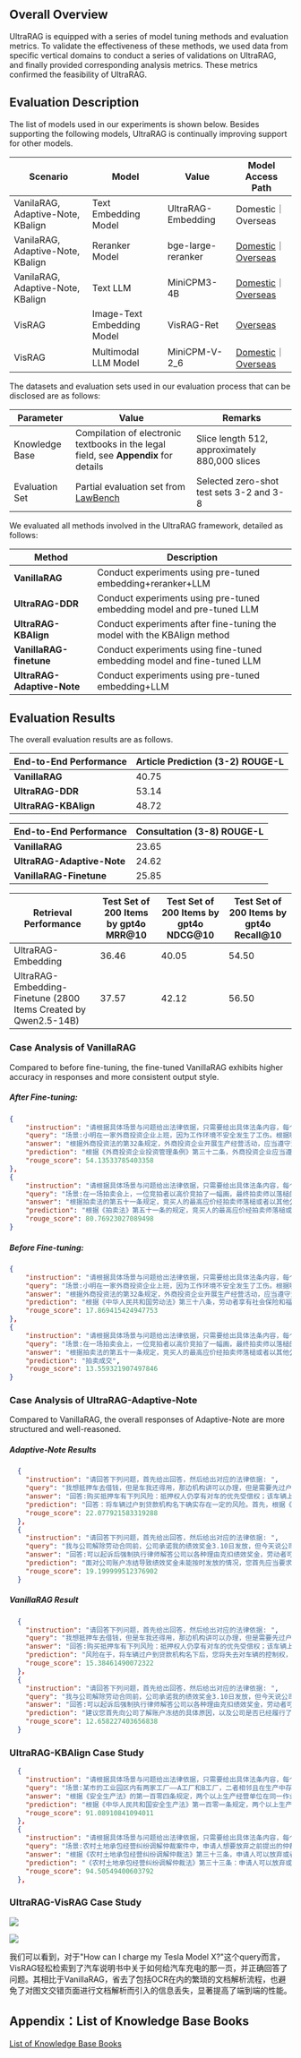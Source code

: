 ## Overall Overview

UltraRAG is equipped with a series of model tuning methods and evaluation metrics. To validate the effectiveness of these methods, we used data from specific vertical domains to conduct a series of validations on UltraRAG, and finally provided corresponding analysis metrics. These metrics confirmed the feasibility of UltraRAG.

## Evaluation Description

The list of models used in our experiments is shown below. Besides supporting the following models, UltraRAG is continually improving support for other models.

| **Scenario**                  | **Model**               | **Value**             | **Model Access Path**                                                                                      |
| ----------------------------- | ----------------------- | --------------------- | ----------------------------------------------------------------------------------------------------------- |
| VanilaRAG, Adaptive-Note, KBalign | Text Embedding Model    | UltraRAG-Embedding    | Domestic｜Overseas                                                                                           |
| VanilaRAG, Adaptive-Note, KBalign | Reranker Model         | bge-large-reranker    | [Domestic](https://modelscope.cn/models/BAAI/bge-reranker-large)｜[Overseas](https://huggingface.co/BAAI/bge-reranker-large) |
| VanilaRAG, Adaptive-Note, KBalign | Text LLM                | MiniCPM3-4B           | [Domestic](https://modelscope.cn/models/OpenBMB/MiniCPM3-4B)｜[Overseas](https://huggingface.co/openbmb/MiniCPM3-4B)        |
| VisRAG                          | Image-Text Embedding Model | VisRAG-Ret            | [Overseas](https://huggingface.co/openbmb/VisRAG-Ret)                                                        |
| VisRAG                          | Multimodal LLM Model   | MiniCPM-V-2_6        | [Domestic](https://modelscope.cn/models/OpenBMB/MiniCPM-V-2_6)｜[Overseas](https://huggingface.co/openbmb/MiniCPM-V-2_6)    |

The datasets and evaluation sets used in our evaluation process that can be disclosed are as follows:

| **Parameter** | **Value**                                                | **Remarks**                             |
| -------------- | -------------------------------------------------------- | --------------------------------------- |
| Knowledge Base | Compilation of electronic textbooks in the legal field, see **Appendix** for details | Slice length 512, approximately 880,000 slices |
| Evaluation Set | Partial evaluation set from [LawBench](https://github.com/open-compass/LawBench) | Selected zero-shot test sets 3-2 and 3-8 |

We evaluated all methods involved in the UltraRAG framework, detailed as follows:

| **Method**                  | **Description**                                 |
| --------------------------- | ------------------------------------------------ |
| **VanillaRAG**              | Conduct experiments using pre-tuned embedding+reranker+LLM |
| **UltraRAG-DDR**            | Conduct experiments using pre-tuned embedding model and pre-tuned LLM |
| **UltraRAG-KBAlign**        | Conduct experiments after fine-tuning the model with the KBAlign method |
| **VanillaRAG-finetune**     | Conduct experiments using fine-tuned embedding model and fine-tuned LLM |
| **UltraRAG-Adaptive-Note**  | Conduct experiments using pre-tuned embedding+LLM |

## Evaluation Results

The overall evaluation results are as follows.

| **End-to-End Performance** | **Article Prediction (3-2) ROUGE-L** |
| -------------------------- | ------------------------------------ |
| **VanillaRAG**             | 40.75                               |
| **UltraRAG-DDR**           | 53.14                               |
| **UltraRAG-KBAlign**       | 48.72                               |

| **End-to-End Performance**     | **Consultation (3-8) ROUGE-L** |
| ------------------------------ | ------------------------------- |
| **VanillaRAG**                 | 23.65                          |
| **UltraRAG-Adaptive-Note**     | 24.62                          |
| **VanillaRAG-Finetune**        | 25.85                          |

| **Retrieval Performance**                                          | **Test Set of 200 Items by gpt4o MRR@10** | **Test Set of 200 Items by gpt4o NDCG@10** | **Test Set of 200 Items by gpt4o Recall@10** |
| ------------------------------------------------------------------ | ----------------------------------------- | ------------------------------------------ | -------------------------------------------- |
| UltraRAG-Embedding                                                 | 36.46                                     | 40.05                                      | 54.50                                        |
| UltraRAG-Embedding-Finetune (2800 Items Created by Qwen2.5-14B)   | 37.57                                     | 42.12                                      | 56.50                                        |

### Case Analysis of VanillaRAG

Compared to before fine-tuning, the fine-tuned VanillaRAG exhibits higher accuracy in responses and more consistent output style.

##### After Fine-tuning:

```JSON
{
    "instruction": "请根据具体场景与问题给出法律依据，只需要给出具体法条内容，每个场景仅涉及一个法条。",
    "query": "场景:小明在一家外商投资企业上班，因为工作环境不安全发生了工伤。根据哪条法律，外商投资企业应该遵守劳动保护的规定？",
    "answer": "根据外商投资法的第32条规定，外商投资企业开展生产经营活动，应当遵守法律、行政法规有关劳动保护的规定。因此，外商投资企业应该确保员工的工作环境安全，遵守国家劳动保护相关的法律法规。当员工因为工作原因受伤时，企业还应该提供相应的医疗救治，同时积极协助员工申请工伤保险福利。",
    "prediction": "根据《外商投资企业投资管理条例》第三十二条，外商投资企业应当遵守法律、行政法规有关劳动保护、社会保险的规定。因此，外商投资企业应该遵守劳动保护的规定，确保工作环境安全，防止工伤事故的发生。",
    "rouge_score": 54.13533785403358
},
{
    "instruction": "请根据具体场景与问题给出法律依据，只需要给出具体法条内容，每个场景仅涉及一个法条。",
    "query": "场景:在一场拍卖会上，一位竞拍者以高价竞拍了一幅画，最终拍卖师以落槌的方式确认了竞拍者的最高应价。根据法律规定，竞买人的最高应价被确认后，拍卖的状态是什么？",
    "answer": "根据拍卖法的第五十一条规定，竞买人的最高应价经拍卖师落槌或者以其他公开表示买定的方式确认后，拍卖成交。因此，在这个场景中，经过拍卖师的确认后，竞拍者的最高应价确定且公示，拍卖达成成交状态。",
    "prediction": "根据《拍卖法》第五十一条的规定，竞买人的最高应价经拍卖师落槌或者以其他公开表示卖定的方式确认后，拍卖的状态是“拍卖成交”。",
    "rouge_score": 80.76923027089498
}
```

##### Before Fine-tuning:

```JSON
{
    "instruction": "请根据具体场景与问题给出法律依据，只需要给出具体法条内容，每个场景仅涉及一个法条。",
    "query": "场景:小明在一家外商投资企业上班，因为工作环境不安全发生了工伤。根据哪条法律，外商投资企业应该遵守劳动保护的规定？",
    "answer": "根据外商投资法的第32条规定，外商投资企业开展生产经营活动，应当遵守法律、行政法规有关劳动保护的规定。因此，外商投资企业应该确保员工的工作环境安全，遵守国家劳动保护相关的法律法规。当员工因为工作原因受伤时，企业还应该提供相应的医疗救治，同时积极协助员工申请工伤保险福利。",
    "prediction": "根据《中华人民共和国劳动法》第三十八条，劳动者享有社会保险和福利的权利。劳动者在患病或者非因工负伤时，享受医疗期；在工伤治疗期间，原工资待遇不变，由企业按照因公负伤的原则支付各项相关待遇。此外，根据《中华人民共和国劳动合同法》第九条，用人单位招用劳动者，不得要求劳动者提供单身证明、性别证明、年龄证明等与应聘职位无关的个人信息，不得以民族、种族、性别、宗教信仰、残疾、感染艾滋病病毒等为由拒绝录用，不得歧视或者变相歧视。同时，用人单位应当依法为劳动者缴纳社会保险费，并为劳动者创造安全、健康的工作环境，预防职业病，防止事故发生。如果发生工伤事故，劳动者有权获得医疗救治和经济补偿。根据《中华人民共和国安全生产法》第二十七条，矿山、建筑施工企业和危险品、烟花爆竹、民用爆破器材生产企业，应当建立应急救援体系，制定应急预案，并定期进行演练。其他生产经营单位从事有关易燃、易爆、毒性、放射性、有腐蚀性、有致癌、致畸、致变的原料、产品、设备、工艺、包装、储存或者运输的活动，以及从事高空、高压、高速、深潜、地下、水上、水下等高风险活动的，应当建立应急救援体系，制定应急预案，并定期进行演练。生产经营单位必须保险综合保险。此外，根据《中华人民共和国职业病防治法》第五条，国务院和县级以上地方人民政府卫生行政部门分别负责全国和具体行政区域内的职业病防治及其监督管理工作。根据《中华人民共和国职业病防治法》第二十六条，对可能发生职业病危害的作业岗位，应当向其工作人员发放个人使用的职业病防护设备和用品，并定期进行职业健康检查。发生或者可能发生急性职业病危害事故时，用人单位应当立即采取应急救援措施；接到职业病危害事故伤害的职工，有权要求及时救治、进行健康检查和职业病诊疗、安置备用岗位、对承担责任给予补偿，并有权向有关部门提出对违法行为的投诉。",
    "rouge_score": 17.869415424947753
},
{
    "instruction": "请根据具体场景与问题给出法律依据，只需要给出具体法条内容，每个场景仅涉及一个法条。",
    "query": "场景:在一场拍卖会上，一位竞拍者以高价竞拍了一幅画，最终拍卖师以落槌的方式确认了竞拍者的最高应价。根据法律规定，竞买人的最高应价被确认后，拍卖的状态是什么？",
    "answer": "根据拍卖法的第五十一条规定，竞买人的最高应价经拍卖师落槌或者以其他公开表示买定的方式确认后，拍卖成交。因此，在这个场景中，经过拍卖师的确认后，竞拍者的最高应价确定且公示，拍卖达成成交状态。",
    "prediction": "拍卖成交",
    "rouge_score": 13.559321907497846
}
```

### Case Analysis of UltraRAG-Adaptive-Note

Compared to VanillaRAG, the overall responses of Adaptive-Note are more structured and well-reasoned.

##### Adaptive-Note Results

```JSON
  {
    "instruction": "请回答下列问题，首先给出回答，然后给出对应的法律依据: ",
    "query": "我想抵押车去借钱，但是车我还得用，那边机构讲可以办理，但是需要先过户到他们公司名下请问这有什么风险吗？",
    "answer": "回答:购买抵押车有下列风险：抵押权人仍享有对车的优先受偿权；该车辆上可能设有多重担保或者债权；车辆不能过户；以及办理保险、机动车年审等手续时可能会缺少相关的材料，办理比较困难。法律依据:《民法典》第四百零五条抵押权设立前，抵押财产已经出租并转移占有的，原租赁关系不受该抵押权的影响。第四百零六条抵押期间，抵押人可以转让抵押财产。当事人另有约定的，按照其约定。抵押财产转让的，抵押权不受影响。抵押人转让抵押财产的，应当及时通知抵押权人。抵押权人能够证明抵押财产转让可能损害抵押权的，可以请求抵押人将转让所得的价款向抵押权人提前清偿债务或者提存。转让的价款超过债权数额的部分归抵押人所有，不足部分由债务人清偿。",
    "prediction": "回答：将车辆过户到贷款机构名下确实存在一定的风险。首先，根据《民法典》第406条的规定，即使你已经办理了过户登记，贷款机构仍可主张抵押物所有权变动对其不发生效力，这意味着如果贷款机构未能按时收回贷款，你仍然拥有车辆的所有权。然而，一旦车辆被贷款机构强行扣押，可能会对你造成不便。\n\n此外，贷款机构要求将车辆过户到其名下，可能意味着他们希望对车辆拥有一定的控制权，这可能会影响到你对车辆的使用和处置。尽管贷款机构可以就车辆的使用进行限制，但你作为车主，有权拒绝不合理的使用要求。如果你认为贷款机构的要求不合理，可以与他们进行沟通，或者寻求法律咨询，以保护自己的权益。\n\n综上所述，将车辆过户到贷款机构名下存在一定的风险，包括贷款机构可能对你的车辆使用进行限制，以及在贷款未能偿还的情况下，贷款机构可能对你的车辆采取措施。在考虑是否同意过户之前，建议仔细评估自身的经济状况和与贷款机构之间的合同条款，确保自己的权益得到充分保护。",
    "rouge_score": 22.077921583319288
  },
  {
    "instruction": "请回答下列问题，首先给出回答，然后给出对应的法律依据: ",
    "query": "我与公司解除劳动合同前，公司承诺我的绩效奖金3.10日发放，但今天说公司的账户冻结了请问我该怎么办？",
    "answer": "回答:可以起诉后强制执行律师解答公司以各种理由克扣绩效奖金，劳动者可以到劳动合同履行地或用人单位所在地的劳动仲裁委员会申请仲裁；也可以向劳动行政部门投诉，责令其支付劳动者工资，并可责令其支付赔偿金。法律依据:《工资支付暂行规定》第十八条各级劳动行政部门有权监察用人单位工资支付的情况。用人单位有下列侵害劳动者合法权益行为的，由劳动行政部门责令其支付劳动者工资和经济补偿，并可责令其支付赔偿金:（一）克扣或者无故拖欠劳动者工资的；（二）拒不支付劳动者延长工作时间工资的；（三）低于当地最低工资标准支付劳动者工资的。经济补偿和赔偿金的标准，按国家有关规定执行。第十九条劳动者与用人单位因工资支付发生劳动争议的，当事人可依法向劳动争议仲裁机关申请仲裁。对仲裁裁决不服的，可以向人民法院提起诉讼。律师解答公司账户被冻结的，无法付款，因此需要向法院申请解封。一般来说，账户中有员工工资的，公司以此为理由请求解封的，法院一般都会同意解封，之后可以依法支付工资。",
    "prediction": "面对公司账户冻结导致绩效奖金未能按时发放的情况，您首先应当要求公司提供其与法院的沟通记录，以及法院是否已受理破产申请的通知，以便确认公司的财务状况和可能的解决方案。根据《企业破产法》第19条的规定，如果公司确实存在破产风险，您可以要求公司采取措施解决账户冻结问题，或者依法申请个人工资和奖金的支付。\n\n同时，您应了解银行账户冻结的法律后果，以及公司是否有责任承担因账户冻结给您带来的损失。如果公司未能在合理期限内解决账户冻结问题，您有权要求公司赔偿相应的经济损失，包括但不限于利息损失和诉讼费用。在这种情况下，您可以考虑寻求法律援助，以维护自己的合法权益。\n\n此外，根据《劳动合同法》第50条的规定，公司在解除或终止劳动合同时，应出具书面证明并在15日内为劳动者办理档案和社会保险关系转移手续。如果您尚未找到新的接收单位，可以将档案和社会保险关系暂存入职业介绍服务中心或人才管理中心。因此，在解除劳动合同后，您应要求公司及时办理档案和社会保险关系转移手续，以保障自己的合法权益。\n\n最后，对于个人存款账户实名制，个人在开设银行账户时需提供真实有效的身份证明，银行将核实无误后办理开户手续。在取款时，需持存折或银行卡到银行柜台进行操作。因此，您应确保自己的银行账户信息真实有效，以避免因账户信息错误导致的损失。\n\n总之，在面对公司账户冻结导致绩效奖金未能按时发放的情况时，您应要求公司提供解决措施，了解银行账户冻结的法律后果，并寻求法律援助以维护自己的合法权益。同时，您还应关注档案和社会保险关系转移手续的办理，以保障自己的合法权益。",
    "rouge_score": 19.199999512376902
  }
```

##### VanillaRAG Result

```JSON
  {
    "instruction": "请回答下列问题，首先给出回答，然后给出对应的法律依据: ",
    "query": "我想抵押车去借钱，但是车我还得用，那边机构讲可以办理，但是需要先过户到他们公司名下请问这有什么风险吗？",
    "answer": "回答:购买抵押车有下列风险：抵押权人仍享有对车的优先受偿权；该车辆上可能设有多重担保或者债权；车辆不能过户；以及办理保险、机动车年审等手续时可能会缺少相关的材料，办理比较困难。法律依据:《民法典》第四百零五条抵押权设立前，抵押财产已经出租并转移占有的，原租赁关系不受该抵押权的影响。第四百零六条抵押期间，抵押人可以转让抵押财产。当事人另有约定的，按照其约定。抵押财产转让的，抵押权不受影响。抵押人转让抵押财产的，应当及时通知抵押权人。抵押权人能够证明抵押财产转让可能损害抵押权的，可以请求抵押人将转让所得的价款向抵押权人提前清偿债务或者提存。转让的价款超过债权数额的部分归抵押人所有，不足部分由债务人清偿。",
    "prediction": "风险在于，将车辆过户到贷款机构名下后，您将失去对车辆的控制权，并且如果贷款不能按时偿还，贷款机构可能依法采取强制执行措施，如托管、拍卖等，从而导致您失去车辆所有权。此外，这种操作也可能影响您今后的车辆抵押能力。建议在做出决策前，详细了解相关法规政策并咨询专业法律人士的意见。",
    "rouge_score": 15.38461490072322
  }，
  {
    "instruction": "请回答下列问题，首先给出回答，然后给出对应的法律依据: ",
    "query": "我与公司解除劳动合同前，公司承诺我的绩效奖金3.10日发放，但今天说公司的账户冻结了请问我该怎么办？",
    "answer": "回答:可以起诉后强制执行律师解答公司以各种理由克扣绩效奖金，劳动者可以到劳动合同履行地或用人单位所在地的劳动仲裁委员会申请仲裁；也可以向劳动行政部门投诉，责令其支付劳动者工资，并可责令其支付赔偿金。法律依据:《工资支付暂行规定》第十八条各级劳动行政部门有权监察用人单位工资支付的情况。用人单位有下列侵害劳动者合法权益行为的，由劳动行政部门责令其支付劳动者工资和经济补偿，并可责令其支付赔偿金:（一）克扣或者无故拖欠劳动者工资的；（二）拒不支付劳动者延长工作时间工资的；（三）低于当地最低工资标准支付劳动者工资的。经济补偿和赔偿金的标准，按国家有关规定执行。第十九条劳动者与用人单位因工资支付发生劳动争议的，当事人可依法向劳动争议仲裁机关申请仲裁。对仲裁裁决不服的，可以向人民法院提起诉讼。律师解答公司账户被冻结的，无法付款，因此需要向法院申请解封。一般来说，账户中有员工工资的，公司以此为理由请求解封的，法院一般都会同意解封，之后可以依法支付工资。",
    "prediction": "建议您首先向公司了解账户冻结的具体原因，以及公司是否已经履行了承诺，并尝试与公司进行沟通。如果无法解决问题，您可以向当地劳动监察部门举报，维护自己的合法权益。同时，您还可以咨询专业的法律人士以获取更具体的帮助和建议。",
    "rouge_score": 12.658227403656838
  }
```

### **UltraRAG-KBAlign Case Study**

```JSON
  {
    "instruction": "请根据具体场景与问题给出法律依据，只需要给出具体法条内容，每个场景仅涉及一个法条。",
    "query": "场景:某市的工业园区内有两家工厂——A工厂和B工厂，二者相邻且在生产中存在潜在安全隐患。然而，这两家工厂并没有签订安全生产管理协议，也没有指定专职安全生产管理人员进行安全检查与协调。根据相关法律规定，这两家工厂会受到什么样的处罚？",
    "answer": "根据《安全生产法》的第一百零四条规定，两个以上生产经营单位在同一作业区域内进行可能危及对方安全生产的生产经营活动，未签订安全生产管理协议或者未指定专职安全生产管理人员进行安全检查与协调的，责令限期改正，处五万元以下的罚款，对其直接负责的主管人员和其他直接责任人员处一万元以下的罚款；逾期未改正的，责令停产停业。因此，A工厂和B工厂需要被责令限期改正并处以罚款，同时相关的主管人员和责任人员也将被处罚。",
    "prediction": "根据《中华人民共和国安全生产法》第一百零一条规定，两个以上生产经营单位在同一作业区域内进行可能危及对方安全生产的生产经营活动，未签订安全生产管理协议或者未指定专职安全生产管理人员进行安全检查与协调的，责令限期改正，可以处五万元以下的罚款，对其直接负责的主管人员和其他直接责任人员可以处一万元以下的罚款；逾期未改正的，责令停产停业。因此，A工厂和B工厂将受到罚款和停产停业的处罚。",
    "rouge_score": 91.08910841094011
  },
  {
    "instruction": "请根据具体场景与问题给出法律依据，只需要给出具体法条内容，每个场景仅涉及一个法条。",
    "query": "场景:农村土地承包经营纠纷调解仲裁案件中，申请人想要放弃之前提出的仲裁请求，被申请人想要提出反请求。根据哪条法律，申请人可以放弃或变更仲裁请求？被申请人有哪些权利？",
    "answer": "根据《农村土地承包经营纠纷调解仲裁法》第三十三条，申请人可以放弃或者变更仲裁请求。被申请人可以承认或者反驳仲裁请求，同时有权提出反请求。",
    "prediction": "《农村土地承包经营纠纷调解仲裁法》第三十三条：申请人可以放弃或者变更仲裁请求。被申请人可以承认或者反驳仲裁请求，有权提出反请求。",
    "rouge_score": 94.50549400603792
  },
```

### **UltraRAG-VisRAG Case Study**

![](../assets/en/visrag1.jpg)

![](../assets/en/visrag2.png)

我们可以看到，对于"How can I charge my Tesla Model X?"这个query而言，VisRAG轻松检索到了汽车说明书中关于如何给汽车充电的那一页，并正确回答了问题。其相比于VanillaRAG，省去了包括OCR在内的繁琐的文档解析流程，也避免了对图文交错页面进行文档解析而引入的信息丢失，显著提高了端到端的性能。

## Appendix：List of Knowledge Base Books

[List of Knowledge Base Books](../law_book_list.txt)
